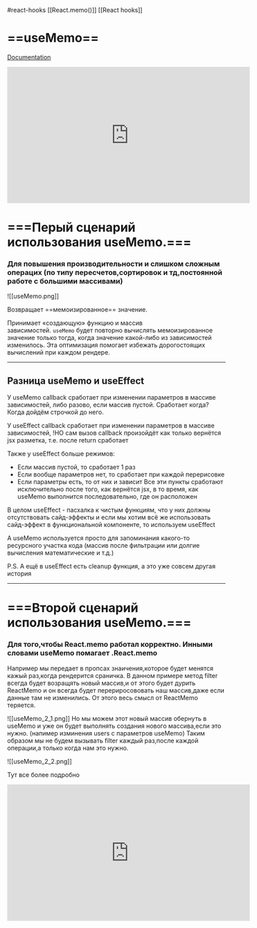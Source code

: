 #react-hooks  [[React.memo()]] [[React hooks]]

# ==useMemo==
[Documentation](https://ru.reactjs.org/docs/hooks-reference.html#usememo)

<iframe width="560" height="315" src="https://www.youtube.com/embed/dHEf2Xm2_Qs" title="YouTube video player" frameborder="0" allow="accelerometer; autoplay; clipboard-write; encrypted-media; gyroscope; picture-in-picture" allowfullscreen></iframe>

# ===Перый сценарий использования useMemo.=== 
### Для повышения производительности и слишком сложным операцих (по типу пересчетов,сортировок и тд,постоянной работе с большими массивами)

![[useMemo.png]]


Возвращает ==мемоизированное== значение.

Принимает  «создающую» функцию и массив зависимостей. `useMemo` будет повторно вычислять мемоизированное значение только тогда, когда значение какой-либо из зависимостей изменилось. Эта оптимизация помогает избежать дорогостоящих вычислений при каждом рендере.

______________________________________________
## Разница useMemo и useEffect

У useMemo callback сработает при изменении параметров в массиве зависимостей, либо разово, если массив пустой.
Сработает когда? Когда дойдём строчкой до него.

У useEffect callback сработает при изменении параметров в массиве зависимостей, !НО сам вызов callback произойдёт как только вернётся jsx разметка, т.е. после return сработает

Также у useEffect больше режимов:
- Если массив пустой, то сработает 1 раз
- Если вообще параметров нет, то сработает при каждой перерисовке
- Если параметры есть, то от них и зависит
Все эти пункты сработают исключительно после того, как вернётся jsx, в то время, как useMemo выполнится последовательно, где он расположен

В целом useEffect - пасхалка к чистым функциям, что у них должны отсутствовать сайд-эффекты и если мы хотим всё же использовать сайд-эффект в функциональной компоненте, то используем useEffect

А useMemo используется просто для запоминания какого-то ресурсного участка кода (массив после фильтрации или долгие вычисления математические и т.д.)

P.S. А ещё в useEffect есть cleanup функция, а это уже совсем другая история


______________________________________________


# ===Второй сценарий использования useMemo.=== 
### Для того,чтобы React.memo работал корректно. Инными словами useMemo помагает .React.memo
Например мы передает в пропсах знаичения,которое будет менятся кажый раз,когда рендерится сраничка. 
В данном примере метод filter всегда будет возращять новый массив,и от этого будет дурить ReactMemo и он всегда будет перериросововать наш массив,даже если данные там не изменились. От этого весь смысл от ReactMemo теряется.

![[useMemo_2_1.png]]
Но мы можем этот новый массив обернуть в useMemo и уже он будет выполнять создания нового массива,если это нужно. (напимер изминения users с параметров useMemo)
Таким образом мы не будем вызывать filter каждый раз,после каждой операции,а только когда нам это нужно.

![[useMemo_2_2.png]]

Тут все более подробно 
<iframe width="560" height="315" src="https://www.youtube.com/embed/dHEf2Xm2_Qs?start=1820" title="YouTube video player" frameborder="0" allow="accelerometer; autoplay; clipboard-write; encrypted-media; gyroscope; picture-in-picture" allowfullscreen></iframe>
